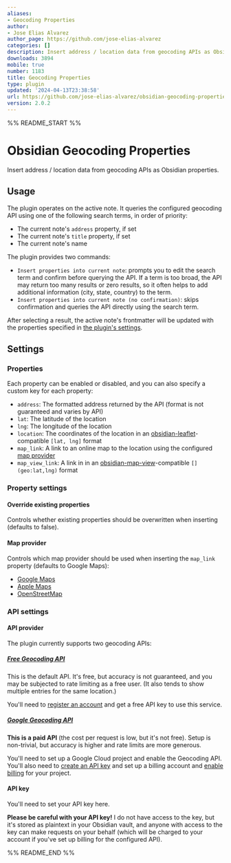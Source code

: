 ```yaml
---
aliases:
- Geocoding Properties
author:
- Jose Elias Alvarez
author_page: https://github.com/jose-elias-alvarez
categories: []
description: Insert address / location data from geocoding APIs as Obsidian properties.
downloads: 3894
mobile: true
number: 1183
title: Geocoding Properties
type: plugin
updated: '2024-04-13T23:38:58'
url: https://github.com/jose-elias-alvarez/obsidian-geocoding-properties
version: 2.0.2
---
```


%% README_START %%

# Obsidian Geocoding Properties

Insert address / location data from geocoding APIs as Obsidian properties.

## Usage

The plugin operates on the active note. It queries the configured geocoding API using one of the following search terms, in order of priority:

-   The current note's `address` property, if set
-   The current note's `title` property, if set
-   The current note's name

The plugin provides two commands:

-   `Insert properties into current note`: prompts you to edit the search term and confirm before querying the API. If a term is too broad, the API may return too many results or zero results, so it often helps to add additional information (city, state, country) to the term.
-   `Insert properties into current note (no confirmation)`: skips confirmation and queries the API directly using the search term.

After selecting a result, the active note's frontmatter will be updated with the properties specified in [the plugin's settings](#properties).

## Settings

### Properties

Each property can be enabled or disabled, and you can also specify a custom key for each property:

-   `address`: The formatted address returned by the API (format is not guaranteed and varies by API)
-   `lat`: The latitude of the location
-   `lng`: The longitude of the location
-   `location`: The coordinates of the location in an [obsidian-leaflet](https://github.com/javalent/obsidian-leaflet)-compatible `[lat, lng]` format
-   `map_link`: A link to an online map to the location using the configured [map provider](#map-provider)
-   `map_view_link`: A link in in an [obsidian-map-view](https://github.com/esm7/obsidian-map-view)-compatible `[](geo:lat,lng)` format

### Property settings

#### Override existing properties

Controls whether existing properties should be overwritten when inserting (defaults to false).

#### Map provider

Controls which map provider should be used when inserting the `map_link` property (defaults to Google Maps):

-   [Google Maps](https://www.google.com/maps)
-   [Apple Maps](https://maps.apple.com)
-   [OpenStreetMap](https://www.openstreetmap.org)

### API settings

#### API provider

The plugin currently supports two geocoding APIs:

##### [Free Geocoding API](https://geocode.maps.co)

This is the default API. It's free, but accuracy is not guaranteed, and you may be subjected to rate limiting as a free user. (It also tends to show multiple entries for the same location.)

You'll need to [register an account](https://geocode.maps.co/join/) and get a free API key to use this service.

##### [Google Geocoding API](https://developers.google.com/maps/documentation/geocoding/overview)

**This is a paid API** (the cost per request is low, but it's not free). Setup is non-trivial, but accuracy is higher and rate limits are more generous.

You'll need to set up a Google Cloud project and enable the Geocoding API. You'll also need to [create an API key](https://developers.google.com/maps/documentation/geocoding/get-api-key) and set up a billing account and [enable billing](https://developers.google.com/maps/documentation/geocoding/get-api-key#premium-auth) for your project.

#### API key

You'll need to set your API key here.

**Please be careful with your API key!** I do not have access to the key, but it's stored as plaintext in your Obsidian vault, and anyone with access to the key can make requests on your behalf (which will be charged to your account if you've set up billing for the configured API).


%% README_END %%